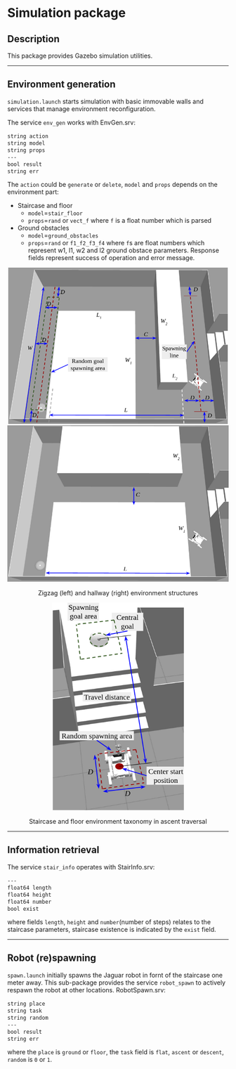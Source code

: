 # Simulation package

## Description
This package provides Gazebo simulation utilities.

- - -
## Environment generation
`simulation.launch` starts simulation with basic immovable walls and services that manage environment reconfiguration.

The service `env_gen` works with EnvGen.srv:
```
string action
string model
string props
---
bool result
string err
```
The `action` could be `generate` or `delete`, `model` and `props` depends on the environment part:
* Staircase and floor
    * `model`=`stair_floor`
    * `props`=`rand` or `vect_f` where `f` is a float number which is parsed
* Ground obstacles
    * `model`=`ground_obstacles`
    * `props`=`rand` or `f1_f2_f3_f4` where `f`s are float numbers which represent w1, l1, w2 and l2 ground obstace parameters.
Response fields represent success of operation and error message.
<p align="center">
  <img src="supports/scheme_zigzag.png" width="500" />
  <img src="supports/scheme_couloire.png" width="507" /> 
   <p align="center">Zigzag (left) and hallway (right) environment structures</p>
</p>
<p align="center">
   <img src="supports/scheme_ascent.png" width="300" />
   <p align="center">Staircase and floor environment taxonomy in ascent traversal</p>
</p>


- - -
## Information retrieval
The service `stair_info` operates with StairInfo.srv:
```
---
float64 length
float64 height
float64 number
bool exist
```
where fields `length`, `height` and `number`(number of steps) relates to the staircase parameters, staircase existence is indicated by the `exist` field.

- - -
## Robot (re)spawning

`spawn.launch` initially spawns the Jaguar robot in fornt of the staircase one meter away.
This sub-package provides the service `robot_spawn` to actively respawn the robot at other locations.
RobotSpawn.srv:

```
string place
string task
string random
---
bool result
string err
```
where the `place` is `ground` or `floor`, the `task` field is `flat`, `ascent` or `descent`, `random` is `0` or `1`.



